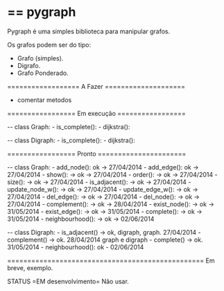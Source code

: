 == pygraph
=======

Pygraph é uma simples biblioteca para manipular grafos.

Os grafos podem ser do tipo:

- Grafo (simples).
- Digrafo.
- Grafo Ponderado.

================== A Fazer ====================

- comentar metodos

================= Em execução =================

-- class Graph:
    - is_complete():
    - dijkstra():

-- class Digraph:
    - is_complete():
    - dijkstra():

================= Pronto ======================

-- class Graph:
    - add_node(): ok -> 27/04/2014
    - add_edge(): ok -> 27/04/2014
    - show(): -> ok -> 27/04/2014
    - order(): -> ok -> 27/04/2014
    - size(): -> ok -> 27/04/2014
    - is_adjacent(): -> ok -> 27/04/2014
    - update_node_w(): -> ok -> 27/04/2014
    - update_edge_w(): -> ok -> 27/04/2014
    - del_edge(): -> ok -> 27/04/2014
    - del_node(): -> ok -> 27/04/2014
    - complement(): -> ok -> 28/04/2014
    - exist_node(): -> ok -> 31/05/2014
    - exist_edge(): -> ok -> 31/05/2014
    - complete(): -> ok -> 31/05/2014
    - neighbourhood(): -> ok -> 02/06/2014

-- class Digraph:
    - is_adjacent() -> ok, digraph, graph. 27/04/2014
    - complement() -> ok. 28/04/2014 graph e digraph
    - complete() -> ok. 31/05/2014
    - neighbourhood(): ok - 02/06/2014


=================================================
Em breve, exemplo.

STATUS
=EM desenvolvimento= Não usar.
